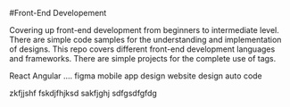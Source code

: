 #Front-End Developement

Covering up front-end development from beginners to intermediate level. There are simple code samples for the understanding and implementation of designs. This repo covers different front-end development languages and frameworks. There are simple projects for the complete use of tags.

React Angular 
....
figma
mobile app design 
website design
auto code


zkfjjshf
fskdjfhjksd
sakfjghj
sdfgsdfgfdg
